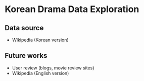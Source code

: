 # Korean Drama Data Exploration

## Data source
* Wikipedia (Korean version)

## Future works
* User review (blogs, movie review sites)
* Wikipedia (English version)